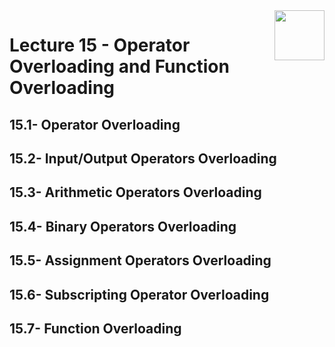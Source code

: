 <img align="right" width="80" height="80" src="https://github.com/cs-MohamedAyman/Computer-Science-Textbooks/blob/master/logos/object-oriented.jpg">

# Lecture 15 - Operator Overloading and Function Overloading
## 15.1- Operator Overloading
## 15.2- Input/Output Operators Overloading
## 15.3- Arithmetic Operators Overloading
## 15.4- Binary Operators Overloading
## 15.5- Assignment Operators Overloading
## 15.6- Subscripting Operator Overloading
## 15.7- Function Overloading
